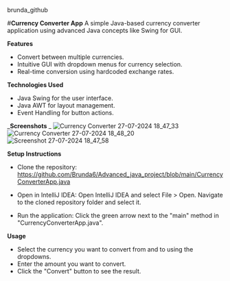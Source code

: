 brunda_github

#**Currency Converter App**
A simple Java-based currency converter application using advanced Java concepts like Swing for GUI.

**Features**
  * Convert between multiple currencies.
  * Intuitive GUI with dropdown menus for currency selection.
  * Real-time conversion using hardcoded exchange rates.

**Technologies Used**  
  * Java Swing for the user interface.
  * Java AWT for layout management.
  * Event Handling for button actions.

_**Screenshots**
_
![Currency Converter 27-07-2024 18_47_33](https://github.com/user-attachments/assets/c3e83761-380c-4ba8-8a1f-0e3eb501e032)
![Currency Converter 27-07-2024 18_48_20](https://github.com/user-attachments/assets/136a512b-2350-4716-9b3c-9e2a8ef089e2)
![Screenshot 27-07-2024 18_47_58](https://github.com/user-attachments/assets/a9fa1437-cd4c-4f5c-ba66-73cdf66c2a6f)


**Setup Instructions**  
  * Clone the repository:
      https://github.com/Brunda6/Advanced_java_project/blob/main/CurrencyConverterApp.java
    
  * Open in IntelliJ IDEA:
      Open IntelliJ IDEA and select File > Open.
      Navigate to the cloned repository folder and select it.
    
  * Run the application:
      Click the green arrow next to the "main" method in "CurrencyConverterApp.java".

**Usage**
  * Select the currency you want to convert from and to using the dropdowns.
  * Enter the amount you want to convert.
  * Click the "Convert" button to see the result.
